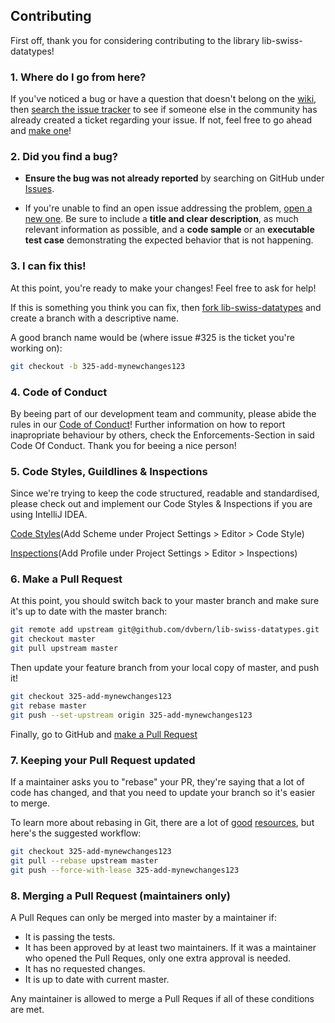 ## Contributing

First off, thank you for considering contributing to the library lib-swiss-datatypes!
### 1. Where do I go from here?

If you've noticed a bug or have a question that doesn't belong on the
[wiki](https://github.com/dvbern/lib-swiss-datatypes/wiki), then
[search the issue tracker](https://github.com/dvbern/lib-swiss-datatypes/issues)
to see if someone else in the community has already created a ticket regarding your issue.
If not, feel free to go ahead and [make one](https://github.com/dvbern/lib-swiss-datatypes/issues/new)!

### 2. Did you find a bug?

* **Ensure the bug was not already reported** by searching on GitHub under [Issues](https://github.com/dvbern/lib-swiss-datatypes/issues).

* If you're unable to find an open issue addressing the problem, [open a new one](https://github.com/dvbern/lib-swiss-datatypes/issues/new). 
Be sure to include a **title and clear description**, as much relevant information as possible, 
and a **code sample** or an **executable test case** demonstrating the expected behavior that is not happening.

### 3. I can fix this!

At this point, you're ready to make your changes! Feel free to ask for help!

If this is something you think you can fix, then
[fork lib-swiss-datatypes](https://help.github.com/articles/fork-a-repo)
and create a branch with a descriptive name.

A good branch name would be (where issue #325 is the ticket you're working on):

```sh
git checkout -b 325-add-mynewchanges123
```

### 4. Code of Conduct

By beeing part of our development team and community, please abide the rules in our [Code of Conduct](CODE_OF_CONDUCT.md)! 
Further information on how to report inapropriate behaviour by others, check the Enforcements-Section in said Code Of Conduct. Thank you for beeing a nice person!

### 5. Code Styles, Guildlines & Inspections

Since we're trying to keep the code structured, readable and standardised, please check out and implement our Code Styles & Inspections if you are using IntelliJ IDEA.

[Code Styles](https://raw.githubusercontent.com/dvbern/codestyles/master/src!IDE-settings!IntelliJ!DVBern-Conventions-2017-05-29.xml)(Add Scheme under Project Settings > Editor > Code Style)

[Inspections](https://raw.githubusercontent.com/dvbern/codestyles/master/src!IDE-settings!IntelliJ!DVBern_Inspections_2017_05_19.xml)(Add Profile under Project Settings > Editor > Inspections)

### 6. Make a Pull Request

At this point, you should switch back to your master branch and make sure it's
up to date with the master branch:

```sh
git remote add upstream git@github.com/dvbern/lib-swiss-datatypes.git
git checkout master
git pull upstream master
```

Then update your feature branch from your local copy of master, and push it!

```sh
git checkout 325-add-mynewchanges123
git rebase master
git push --set-upstream origin 325-add-mynewchanges123
```

Finally, go to GitHub and
[make a Pull Request](https://help.github.com/articles/creating-a-pull-request)


### 7. Keeping your Pull Request updated

If a maintainer asks you to "rebase" your PR, they're saying that a lot of code
has changed, and that you need to update your branch so it's easier to merge.

To learn more about rebasing in Git, there are a lot of
[good](http://git-scm.com/book/en/Git-Branching-Rebasing)
[resources](https://help.github.com/articles/interactive-rebase),
but here's the suggested workflow:

```sh
git checkout 325-add-mynewchanges123
git pull --rebase upstream master
git push --force-with-lease 325-add-mynewchanges123
```

### 8. Merging a Pull Request (maintainers only)

A Pull Reques can only be merged into master by a maintainer if:

* It is passing the tests.
* It has been approved by at least two maintainers. If it was a maintainer who
  opened the Pull Reques, only one extra approval is needed.
* It has no requested changes.
* It is up to date with current master.

Any maintainer is allowed to merge a Pull Reques if all of these conditions are
met.
